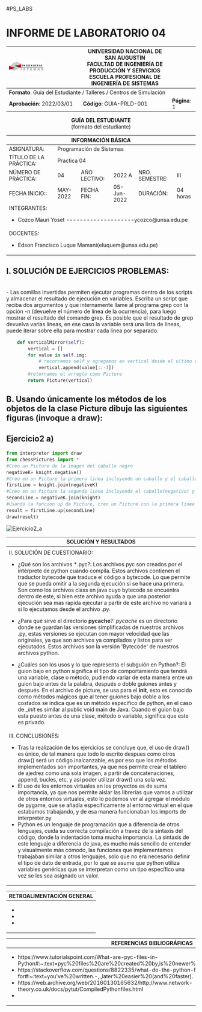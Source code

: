 #PS_LABS
# INFORME DE LABORATORIO 04
<div align="center">
<table>
    <theader>
        <tr>
            <td><img src="https://github.com/rescobedoq/pw2/blob/main/epis.png?raw=true" alt="EPIS" style="width:50%; height:auto"/></td>
            <th>
                <span style="font-weight:bold;">UNIVERSIDAD NACIONAL DE SAN AUGUSTIN</span><br />
                <span style="font-weight:bold;">FACULTAD DE INGENIERÍA DE PRODUCCIÓN Y SERVICIOS</span><br />
                <span style="font-weight:bold;">ESCUELA PROFESIONAL DE INGENIERÍA DE SISTEMAS</span>
            </th>
                  </tr>
    </theader>
    <tbody>
        <tr><td colspan="3"><span style="font-weight:bold;">Formato</span>: Guía del Estudiante / Talleres / Centros de Simulación</td></tr>
        <tr><td><span style="font-weight:bold;">Aprobación</span>:  2022/03/01</td><td><span style="font-weight:bold;">Código</span>: GUIA-PRLD-001</td><td><span style="font-weight:bold;">Página</span>: 1</td></tr>
    </tbody>
</table>
</div>

<div align="center">
<span style="font-weight:bold;">GUÍA DEL ESTUDIANTE</span><br />
<span>(formato del estudiante)</span>
</div>


<table>
<theader>
<tr><th colspan="6">INFORMACIÓN BÁSICA</th></tr>
</theader>
<tbody>
<tr><td>ASIGNATURA:</td><td colspan="5">Programación de Sistemas</td></tr>
<tr><td>TÍTULO DE LA PRÁCTICA:</td><td colspan="5">Practica 04</td></tr>
<tr>
<td>NÚMERO DE PRÁCTICA:</td><td>04</td><td>AÑO LECTIVO:</td><td>2022 A</td><td>NRO. SEMESTRE:</td><td>III</td>
</tr>
<tr>
<td>FECHA INICIO::</td><td>MAY-2022</td><td>FECHA FIN:</td><td>05-Jun-2022</td><td>DURACIÓN:</td><td>04 horas</td>
</tr>
<tr><td colspan="6">INTEGRANTES:
<ul>
<li>Cozco Mauri Yoset --------------------ycozco@unsa.edu.pe</li>
</ul>
</td>
</<tr>
<tr><td colspan="6">DOCENTES:
<ul>
<li> Edson Francisco Luque Mamani(eluquem@unsa.edu.pe)</li>
</ul>
</td>
</<tr>
</tdbody>
</table>




<table>
<theader>
<tr><th colspan="6">SOLUCIÓN Y RESULTADOS</th></tr>
</theader>
<tbody>
</tr>
<tr><td colspan="6">
<tr>

## I. SOLUCIÓN DE EJERCICIOS PROBLEMAS:
<br>
-   Las comillas invertidas permiten ejecutar programas dentro de los scripts y almacenar el resultado de
ejecución en variables. Escriba un script que reciba dos argumentos y que internamente llame al programa
grep con la opción -n (devuelve el número de línea de la ocurrencia), para luego mostrar el resultado del
comando grep. Es posible que el resultado de grep devuelva varias líneas, en ese caso la variable será una
lista de líneas, puede iterar sobre ella para mostrar cada línea por separado.
    
```python
    def verticalMirror(self):
        vertical = []
        for value in self.img:
            # recorremos self y agregamos en vertical desde el ultimo valor hacia el inicial
            vertical.append(value[::-1])
        #retornamos el arreglo como Picture
        return Picture(vertical)
```
</tr>


## B. Usando únicamente los métodos de los objetos de la clase Picture dibuje las siguientes figuras (invoque a draw):<br>
</td><tr>

## Ejercicio2 a)

```python
from interpreter import draw
from chessPictures import *
#Creo un Picture de la imagen del caballo negro
negativeK= knight.negative()
#Creo en un Picture la primera linea incluyendo un caballo y el caballo(negativo)
firstLine = knight.join(negativeK)
#Creo en un Picture la segunda liena incluyenda el caballo(negativo) y el caballo
secondLine = negativeK.join(knight)
#Usando la funcion up de Picture, creo un Picture con la primera linea y la segunda linea
result = firstLine.up(secondLine)
draw(result)
```
![Ejercicio2_a](results/ejercicio2_a.png)
</tr>


<tr><td colspan="6">II. SOLUCIÓN DE CUESTIONARIO: <br>

-   ¿Qué son los archivos *.pyc?: 
    Los archivos pyc son creados por el intérprete de python cuando compila. Estos archivos contienen el traductor bytecode que traduce el código a bytecode. Lo que permite que se pueda omitir a la segunda ejecución si se hace una primera. Son como los archivos class en java cuyo bytecode se encuentra dentro de este, si bien este archivo ayuda a que una posterior ejecución sea mas rapida ejecutar a partir de este archivo no variará a si lo ejecutamos desde el archivo .py.

-   ¿Para qué sirve el directorio __pycache__?: 
    _pycache_ es un directorio donde se guardan las versiones simplificadas de nuestros archivos .py, estas versiones se ejecutan con mayor velocidad que las originales, ya que son archivos ya compilados y listos para ser ejecutados. Estos archivos son la versión 'Bytecode' de nuestros archivos python.

-   ¿Cuáles son los usos y lo que representa el subguión en Python?: 
    El guion bajo en python significa el tipo de comportamiento que tendrá una variable, clase o método, pudiendo variar de esta manera entre un guion bajo antes de la palabra, después o doble guiones antes y después. En el archivo de picture, se usa para el __init__, esto es conocido como métodos mágicos que al tener guiones bajo doble a los costados se indica que es un método específico de python, en el caso de __init_ es similar al public void main de Java. Cuando el guion bajo esta puesto antes de una clase, método o variable, significa que este es privado. 


</tr>
</tr>
<tr><td colspan="6">III. CONCLUSIONES:

-   Tras la realización de los ejercicios se concluye que, el uso de draw() es único, de tal manera que todo lo escrito despues como otros draw() será un código inalcanzable, es por eso que los métodos implementados son importantes, ya que nos permite crear el tablero de ajedrez como una sola imagen, a partir de concatenaciones, append, bucles, etc, y así poder utilizar draw() una sola vez.
-   El uso de los entornos virtuales en los proyectos es de suma importancia, ya que nos permite aislar las librerías que vamos a utilizar de otros entornos virtuales, esto lo podemos ver al agregar el módulo de pygame, que se añadía específicamente al entorno virtual en el que estabamos trabajando, y de esa manera funcionaban los imports de interpreter.py
-   Python es un lenguaje de programación que a diferencia de otros lenguajes, cuida su correcta compilación a travez de la sintaxis del código, donde la indentación toma mucha importancia. La sintaxis de este lenguaje a diferencia de java, es mucho más sencillo de entender y visualmente más cómodo, las funciones que implementamos trabajaban similar a otros lenguajes, solo que no era necesario definir el tipo de dato de entrada, por lo que se asume que python utiliza variables genéricas que se interpretan como un tipo específico una vez se les sea asignado un valor. 
</tr>

</tdbody>
</table>


<table>
<theader>
<tr><th colspan="6">RETROALIMENTACIÓN GENERAL</th></tr>
</theader>
<tbody>
</tr>
<tr><td colspan="6">
<ul>
<li><a </a></li>
<li><a </a></li>
<li><a </a></li>
</ul>
</td>
</<tr>
</tdbody>
</table>


<table>
<theader>
<tr><th colspan="6">REFERENCIAS BIBLIOGRÁFICAS</th></tr>
</theader>
<tbody>
</tr>
<tr><td colspan="6">
<ul>
<li>https://www.tutorialspoint.com/What-are-pyc-files-in-Python#:~:text=pyc%20files%20are%20created%20by,is%20newer%20than%20the%20corresponding%20.</li>
<li>https://stackoverflow.com/questions/8822335/what-do-the-python-file-extensions-pyc-pyd-pyo-stand-for#:~:text=you've%20written.-,.,later%20easier%20(and%20faster).
</li>
<li>https://web.archive.org/web/20160130165632/http://www.network-theory.co.uk/docs/pytut/CompiledPythonfiles.html
</li>

<li></li>
</ul>
</td>
</<tr>
</tdbody>
</table>

